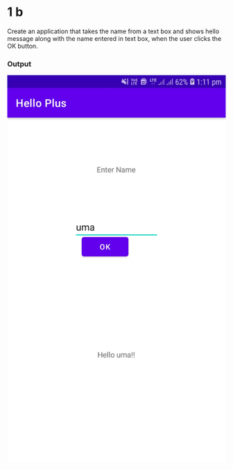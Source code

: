 # 1 b

Create an application that takes the name from a text box and shows hello message along with the name entered in text box, when the user clicks the OK button.

### Output
![output](1b.jpg)
